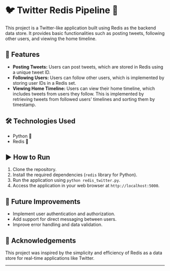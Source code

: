 # 🐦 Twitter Redis Pipeline 🚀

This project is a Twitter-like application built using Redis as the backend data store. It provides basic functionalities such as posting tweets, following other users, and viewing the home timeline.

## 🌟 Features

- **Posting Tweets:** Users can post tweets, which are stored in Redis using a unique tweet ID.
- **Following Users:** Users can follow other users, which is implemented by storing user IDs in a Redis set.
- **Viewing Home Timeline:** Users can view their home timeline, which includes tweets from users they follow. This is implemented by retrieving tweets from followed users' timelines and sorting them by timestamp.

## 🛠️ Technologies Used

- Python 🐍
- Redis 🔄

## ▶️ How to Run

1. Clone the repository.
2. Install the required dependencies (`redis` library for Python).
3. Run the application using `python redis_twitter.py`.
4. Access the application in your web browser at `http://localhost:5000`.

## 🚀 Future Improvements

- Implement user authentication and authorization.
- Add support for direct messaging between users.
- Improve error handling and data validation.

## 🙏 Acknowledgements

This project was inspired by the simplicity and efficiency of Redis as a data store for real-time applications like Twitter.

---
